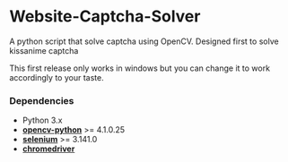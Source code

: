 # Website-Captcha-Solver
A python script that solve captcha using OpenCV.
Designed first to solve kissanime captcha

This first release only works in windows but you can change it to work accordingly to your taste.

### Dependencies

* Python 3.x
* **[opencv-python](https://pypi.org/project/opencv-python/)** >= 4.1.0.25
* **[selenium](https://pypi.org/project/selenium/)** >= 3.141.0
* **[chromedriver](http://chromedriver.chromium.org/)** 

